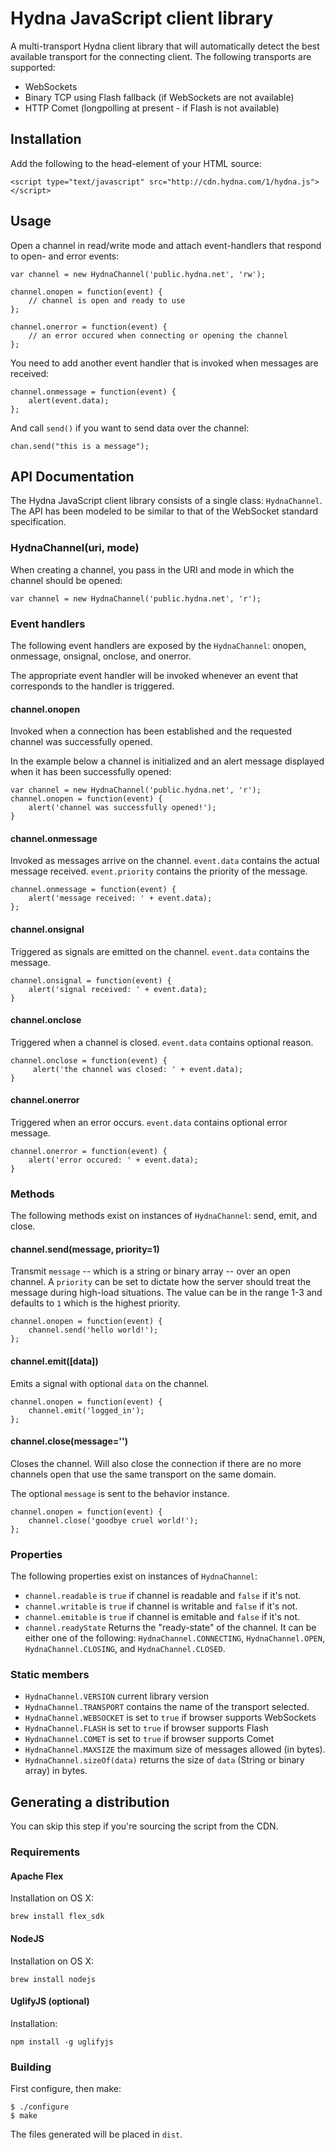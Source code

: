 # Hydna JavaScript client library

A multi-transport Hydna client library that will automatically detect the best
available transport for the connecting client. The following transports are
supported:

* WebSockets
* Binary TCP using Flash fallback (if WebSockets are not available)
* HTTP Comet (longpolling at present - if Flash is not available)

## Installation

Add the following to the head-element of your HTML source:

    <script type="text/javascript" src="http://cdn.hydna.com/1/hydna.js"></script>

## Usage

Open a channel in read/write mode and attach event-handlers that
respond to open- and error events:

    var channel = new HydnaChannel('public.hydna.net', 'rw');

    channel.onopen = function(event) {
        // channel is open and ready to use 
    };

    channel.onerror = function(event) {
        // an error occured when connecting or opening the channel
    };

You need to add another event handler that is invoked when messages are
received:

    channel.onmessage = function(event) {
        alert(event.data);
    };

And call `send()` if you want to send data over the channel:

    chan.send("this is a message");

## API Documentation


The Hydna JavaScript client library consists of a single class:
`HydnaChannel`. The API has been modeled to be similar to that of
the WebSocket standard specification.

### HydnaChannel(uri, mode)

When creating a channel, you pass in the URI and mode in which the channel
should be opened:

    var channel = new HydnaChannel('public.hydna.net', 'r');

### Event handlers

The following event handlers are exposed by the `HydnaChannel`: onopen,
onmessage, onsignal, onclose, and onerror.

The appropriate event handler will be invoked whenever an event that
corresponds to the handler is triggered.

#### channel.onopen

Invoked when a connection has been established and the requested channel was
successfully opened.

In the example below a channel is initialized and an alert message displayed
when it has been successfully opened:

    var channel = new HydnaChannel('public.hydna.net', 'r');
    channel.onopen = function(event) {
        alert('channel was successfully opened!');
    }

#### channel.onmessage

Invoked as messages arrive on the channel. `event.data` contains
the actual message received. `event.priority` contains the priority
of the message.

    channel.onmessage = function(event) {
        alert('message received: ' + event.data);
    };

#### channel.onsignal

Triggered as signals are emitted on the channel. `event.data` contains the
message.

    channel.onsignal = function(event) {
        alert('signal received: ' + event.data);
    }

#### channel.onclose

Triggered when a channel is closed. `event.data` contains optional reason.

    channel.onclose = function(event) {
         alert('the channel was closed: ' + event.data);
    }

#### channel.onerror

Triggered when an error occurs. `event.data` contains optional error message.

    channel.onerror = function(event) {
        alert('error occured: ' + event.data);
    }

### Methods

The following methods exist on instances of `HydnaChannel`: send, emit, and
close.

#### channel.send(message, priority=1)

Transmit `message` -- which is a string or binary array -- over an
open channel. A `priority` can be set to dictate how the server should treat
the message during high-load situations. The value can be in the range 1-3 and
defaults to `1` which is the highest priority.

    channel.onopen = function(event) {
        channel.send('hello world!');
    };

#### channel.emit([data])

Emits a signal with optional `data` on the channel.

    channel.onopen = function(event) {
        channel.emit('logged_in');
    };

#### channel.close(message='')

Closes the channel. Will also close the connection if there are no more
channels open that use the same transport on the same domain.

The optional `message` is sent to the behavior instance.

    channel.onopen = function(event) {
        channel.close('goodbye cruel world!');
    };

### Properties

The following properties exist on instances of `HydnaChannel`:

* `channel.readable` is `true` if channel is readable and `false` if it's not.
* `channel.writable` is `true` if channel is writable and `false` if it's not.
* `channel.emitable` is `true` if channel is emitable and `false` if it's not.
* `channel.readyState` Returns the "ready-state" of the channel. It can be
  either one of the following: `HydnaChannel.CONNECTING`, `HydnaChannel.OPEN`,
  `HydnaChannel.CLOSING`, and `HydnaChannel.CLOSED`.

### Static members

* `HydnaChannel.VERSION` current library version
* `HydnaChannel.TRANSPORT` contains the name of the transport selected.
* `HydnaChannel.WEBSOCKET` is set to `true` if browser supports WebSockets
* `HydnaChannel.FLASH` is set to `true` if browser supports Flash
* `HydnaChannel.COMET` is set to `true` if browser supports Comet
* `HydnaChannel.MAXSIZE` the maximum size of messages allowed (in bytes).
* `HydnaChannel.sizeOf(data)` returns the size of `data` (String or binary
  array) in bytes.

## Generating a distribution

You can skip this step if you're sourcing the script from the CDN.

### Requirements

#### Apache Flex

Installation on OS X:

    brew install flex_sdk

#### NodeJS

Installation on OS X:

    brew install nodejs

#### UglifyJS (optional)

Installation:

    npm install -g uglifyjs

### Building

First configure, then make:

    $ ./configure
    $ make

The files generated will be placed in `dist`.

